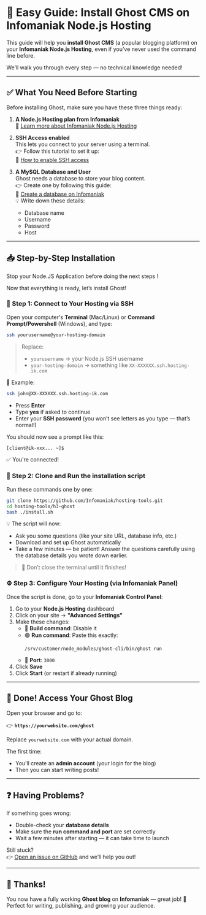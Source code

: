 # 🚀 Easy Guide: Install Ghost CMS on Infomaniak Node.js Hosting

This guide will help you **install Ghost CMS** (a popular blogging platform) on your **Infomaniak Node.js Hosting**, even if you’ve never used the command line before.

We’ll walk you through every step — no technical knowledge needed!

---

## ✅ What You Need Before Starting

Before installing Ghost, make sure you have these three things ready:

1. **A Node.js Hosting plan from Infomaniak**  
   🔗 [Learn more about Infomaniak Node.js Hosting](https://www.infomaniak.com/fr/hebergement/hebergement-nodejs)

2. **SSH Access enabled**  
   This lets you connect to your server using a terminal.  
   👉 Follow this tutorial to set it up:  
   🔗 [How to enable SSH access](https://faq.infomaniak.com/1982)

3. **A MySQL Database and User**  
   Ghost needs a database to store your blog content.  
   👉 Create one by following this guide:  
   🔗 [Create a database on Infomaniak](https://faq.infomaniak.com/1981)  
   💡 Write down these details:
   - Database name
   - Username
   - Password
   - Host

---

## 📥 Step-by-Step Installation

Stop your Node.JS Application before doing the next steps !

Now that everything is ready, let’s install Ghost!

### 🔗 Step 1: Connect to Your Hosting via SSH

Open your computer's **Terminal** (Mac/Linux) or **Command Prompt/Powershell** (Windows), and type:

```bash
ssh yourusername@your-hosting-domain
```

> Replace:
> - `yourusername` → your Node.js SSH username
> - `your-hosting-domain` → something like `XX-XXXXXX.ssh.hosting-ik.com`

📌 Example:
```bash
ssh john@XX-XXXXXX.ssh.hosting-ik.com
```

- Press **Enter**
- Type **yes** if asked to continue
- Enter your **SSH password** (you won’t see letters as you type — that’s normal!)

You should now see a prompt like this:
```bash
[client@ik-xxx... ~]$
```

✅ You're connected!


### 📄 Step 2: Clone and Run the installation script

Run these commands one by one:

```bash
git clone https://github.com/Infomaniak/hosting-tools.git
cd hosting-tools/h3-ghost
bash ./install.sh
```

💡 The script will now:
- Ask you some questions (like your site URL, database info, etc.)
- Download and set up Ghost automatically
- Take a few minutes — be patient!
Answer the questions carefully using the database details you wrote down earlier.
> 🛑 Don’t close the terminal until it finishes!

### ⚙️ Step 3: Configure Your Hosting (via Infomaniak Panel)

Once the script is done, go to your **Infomaniak Control Panel**:

1. Go to your **Node.js Hosting** dashboard
2. Click on your site → **"Advanced Settings"**
3. Make these changes:
   - 🔲 **Build command**: Disable it
   - 🟢 **Run command**: Paste this exactly:
     ```
     /srv/customer/node_modules/ghost-cli/bin/ghost run
     ```
   - 🔢 **Port**: `3000`
4. Click **Save**
5. Click **Start** (or restart if already running)

---

## 🎉 Done! Access Your Ghost Blog

Open your browser and go to:

👉 **`https://yourwebsite.com/ghost`**

Replace `yourwebsite.com` with your actual domain.

The first time:
- You’ll create an **admin account** (your login for the blog)
- Then you can start writing posts!

---

## ❓ Having Problems?

If something goes wrong:

- Double-check your **database details**
- Make sure the **run command and port** are set correctly
- Wait a few minutes after starting — it can take time to launch

Still stuck?  
👉 [Open an issue on GitHub](https://github.com/Infomaniak/hosting-tools/issues/new) and we’ll help you out!

---

## 🙌 Thanks!

You now have a fully working **Ghost blog** on **Infomaniak** — great job! 🎉  
Perfect for writing, publishing, and growing your audience.
